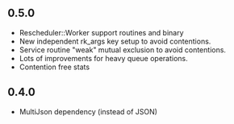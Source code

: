 0.5.0
-----
* Rescheduler::Worker support routines and binary
* New independent rk_args key setup to avoid contentions.
* Service routine "weak" mutual exclusion to avoid contentions.
* Lots of improvements for heavy queue operations.
* Contention free stats

0.4.0
-----
* MultiJson dependency (instead of JSON)
